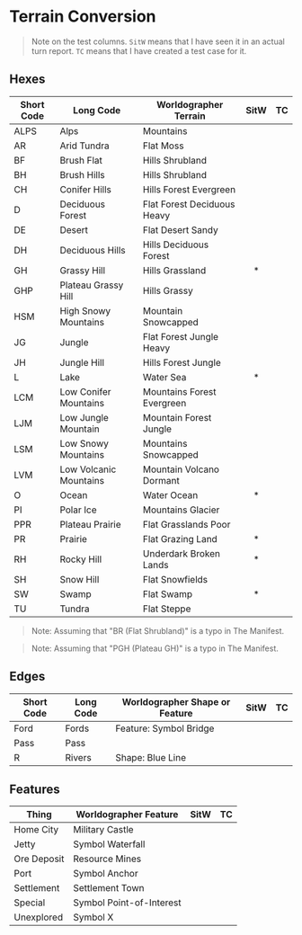 # Terrain Conversion

> Note on the test columns.
> `SitW` means that I have seen it in an actual turn report.
> `TC` means that I have created a test case for it. 

## Hexes

| Short Code | Long Code              | Worldographer Terrain       | SitW | TC |
|------------|------------------------|-----------------------------|:----:|:--:|
| ALPS       | Alps                   | Mountains                   |      |    |
| AR         | Arid Tundra            | Flat Moss                   |      |    |
| BF         | Brush Flat             | Hills Shrubland             |      |    |
| BH         | Brush Hills            | Hills Shrubland             |      |    |
| CH         | Conifer Hills          | Hills Forest Evergreen      |      |    |
| D          | Deciduous Forest       | Flat Forest Deciduous Heavy |      |    |
| DE         | Desert                 | Flat Desert Sandy           |      |    |
| DH         | Deciduous Hills        | Hills Deciduous Forest      |      |    |
| GH         | Grassy Hill            | Hills Grassland             |  *   |    |
| GHP        | Plateau Grassy Hill    | Hills Grassy                |      |    |
| HSM        | High Snowy Mountains   | Mountain Snowcapped         |      |    |
| JG         | Jungle                 | Flat Forest Jungle Heavy    |      |    |
| JH         | Jungle Hill            | Hills Forest Jungle         |      |    |
| L          | Lake                   | Water Sea                   |  *   |    |
| LCM        | Low Conifer Mountains  | Mountains Forest Evergreen  |      |    |
| LJM        | Low Jungle Mountain    | Mountain Forest Jungle      |      |    |
| LSM        | Low Snowy Mountains    | Mountains Snowcapped        |      |    |
| LVM        | Low Volcanic Mountains | Mountain Volcano Dormant    |      |    |
| O          | Ocean                  | Water Ocean                 |  *   |    |
| PI         | Polar Ice              | Mountains Glacier           |      |    |
| PPR        | Plateau Prairie        | Flat Grasslands Poor        |      |    |
| PR         | Prairie                | Flat Grazing Land           |  *   |    |
| RH         | Rocky Hill             | Underdark Broken Lands      |  *   |    |
| SH         | Snow Hill              | Flat Snowfields             |      |    |
| SW         | Swamp                  | Flat Swamp                  |  *   |    |
| TU         | Tundra                 | Flat Steppe                 |      |    |

> Note:
> Assuming that "BR (Flat Shrubland)" is a typo in The Manifest.

> Note:
> Assuming that "PGH (Plateau GH)" is a typo in The Manifest.

## Edges

| Short Code | Long Code | Worldographer Shape or Feature | SitW | TC |
|------------|-----------|--------------------------------|:----:|:--:|
| Ford       | Fords     | Feature: Symbol Bridge         |      |    |
| Pass       | Pass      |                                |      |    |
| R          | Rivers    | Shape: Blue Line               |      |    |

## Features

| Thing       | Worldographer Feature    | SitW | TC |
|-------------|--------------------------|:----:|:--:|
| Home City   | Military Castle          |      |    |
| Jetty       | Symbol Waterfall         |      |    |
| Ore Deposit | Resource Mines           |      |    |
| Port        | Symbol Anchor            |      |    |
| Settlement  | Settlement Town          |      |    |
| Special     | Symbol Point-of-Interest |      |    |
| Unexplored  | Symbol X                 |      |    |
